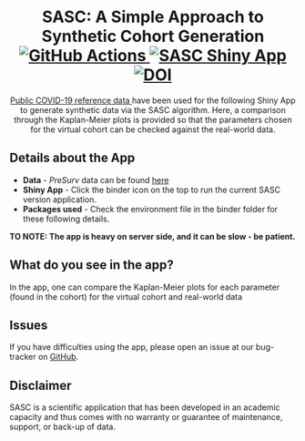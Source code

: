 <h1 align="center">
  <br>
    SASC:  A Simple Approach to Synthetic Cohort Generation
    <br>
   <a href="https://github.com/Fraunhofer-ITMP/SASC/actions/workflows/repo2docker.yml">
    <img src="https://github.com/Fraunhofer-ITMP/SASC/workflows/repo2docker/badge.svg"
         alt="GitHub Actions">
  </a>
  <a href="https://mybinder.org/v2/gh/Fraunhofer-ITMP/SASC/v1.0?urlpath=shiny/">
    <img src="https://mybinder.org/badge_logo.svg" alt="SASC Shiny App">
  </a>
  <a href="https://zenodo.org/badge/latestdoi/447148746">
    <img src="https://zenodo.org/badge/447148746.svg" alt="DOI">
  </a>
  <br>
</h1>

<p align="center">
<a href="https://github.com/HAIRLAB/Pre_Surv_COVID_19/tree/master/data"> Public COVID-19 reference data </a> have been used for the following Shiny App to generate synthetic data via the SASC algorithm. Here, a comparison through the Kaplan-Meier plots is provided so that the parameters chosen for the virtual cohort can be checked against the real-world data.
</p>


## Details about the App
- **Data** - *PreSurv* data can be found [here](https://github.com/HAIRLAB/Pre_Surv_COVID_19/tree/master/data)
- **Shiny App** - Click the binder icon on the top to run the current SASC version application.
- **Packages used** - Check the environment file in the binder folder for these following details.

<b>TO NOTE: The app is heavy on server side, and it can be slow - be patient.</b> 

## What do you see in the app?
In the app, one can compare the Kaplan-Meier plots for each parameter (found in the cohort) for the virtual cohort and real-world data


## Issues
If you have difficulties using the app, please open an issue at our bug-tracker on [GitHub](https://github.com/Fraunhofer-ITMP/SASC/issues).


## Disclaimer
SASC is a scientific application that has been developed in an academic capacity and thus comes with no warranty or guarantee of maintenance, support, or back-up of data.
